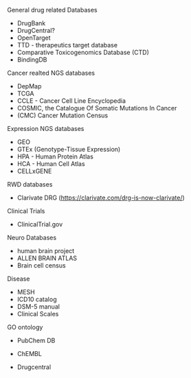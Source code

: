 General drug related Databases
- DrugBank
- DrugCentral?
- OpenTarget
- TTD - therapeutics target database
- Comparative Toxicogenomics Database (CTD)
- BindingDB

Cancer realted NGS databases
- DepMap
- TCGA
- CCLE - Cancer Cell Line Encyclopedia
- COSMIC, the Catalogue Of Somatic Mutations In Cancer
- (CMC) Cancer Mutation Census

Expression NGS databases
- GEO
- GTEx (Genotype-Tissue Expression)
- HPA - Human Protein Atlas
- HCA - Human Cell Atlas
- CELLxGENE

RWD databases
- Clarivate DRG (https://clarivate.com/drg-is-now-clarivate/)

Clinical Trials
- ClinicalTrial.gov

Neuro Databases
- human brain project
- ALLEN BRAIN ATLAS
- Brain cell census

Disease
- MESH
- ICD10 catalog
- DSM-5 manual
- Clinical Scales

GO ontology



- PubChem DB
    
- ChEMBL
    
- Drugcentral